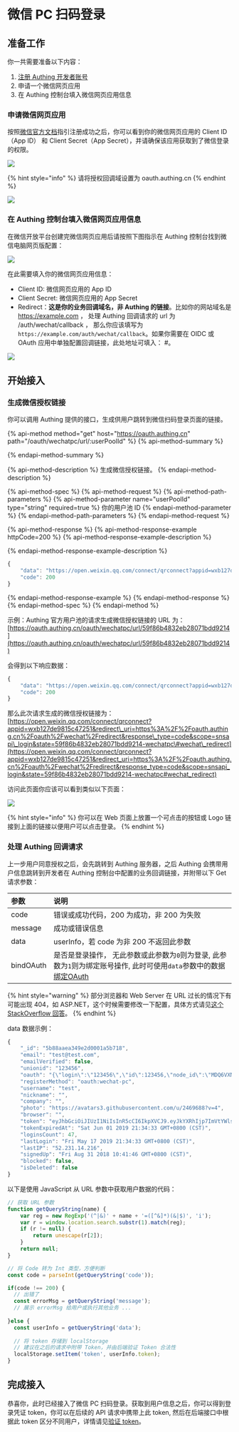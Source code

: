 # 微信 PC 扫码登录

## 准备工作 <a id="prepare"></a>

你一共需要准备以下内容：

1. [注册 Authing 开发者账号](../../quickstart/create-authing-account.md)
2. 申请一个微信网页应用
3. 在 Authing 控制台填入微信网页应用信息

### 申请微信网页应用

按照[微信官方文档](https://open.weixin.qq.com/cgi-bin/frame?t=home/web_tmpl&lang=zh_CN)指引注册成功之后，你可以看到你的微信网页应用的 Client ID（App ID） 和 Client Secret（App Secret），并请确保该应用获取到了微信登录的权限。

![](../../.gitbook/assets/image%20%28183%29.png)

{% hint style="info" %}
请将授权回调域设置为 oauth.authing.cn
{% endhint %}

![](../../.gitbook/assets/image%20%2839%29.png)

### 在 Authing 控制台填入微信网页应用信息

在微信开放平台创建完微信网页应用后请按照下图指示在 Authing 控制台找到微信电脑网页版配置：

![](../../.gitbook/assets/wei-xin-pc.png)

在此需要填入你的微信网页应用信息：

* Client ID: 微信网页应用的 App ID
* Client Secret: 微信网页应用的 App Secret
* Redirect：**这是你的业务回调域名，非 Authing 的链接**。比如你的网站域名是 https://example.com ， 处理 Authing 回调请求的 url 为 /auth/wechat/callback ， 那么你应该填写为 `https://example.com/auth/wechat/callback`。如果你需要在 OIDC 或 OAuth 应用中单独配置回调链接，此处地址可填入： \#。

![](../../.gitbook/assets/image%20%28250%29.png)

## 开始接入

### 生成微信授权链接

你可以调用 Authing 提供的接口，生成供用户跳转到微信扫码登录页面的链接。

{% api-method method="get" host="https://oauth.authing.cn" path="/oauth/wechatpc/url/:userPoolId" %}
{% api-method-summary %}

{% endapi-method-summary %}

{% api-method-description %}
生成微信授权链接。
{% endapi-method-description %}

{% api-method-spec %}
{% api-method-request %}
{% api-method-path-parameters %}
{% api-method-parameter name="userPoolId" type="string" required=true %}
你的用户池 ID
{% endapi-method-parameter %}
{% endapi-method-path-parameters %}
{% endapi-method-request %}

{% api-method-response %}
{% api-method-response-example httpCode=200 %}
{% api-method-response-example-description %}

{% endapi-method-response-example-description %}

```javascript
{
    "data": "https://open.weixin.qq.com/connect/qrconnect?appid=wxb127de9815c47251&redirect_uri=https%3A%2F%2Foauth.authing.cn%2Foauth%2Fwechat%2Fredirect&response_type=code&scope=snsapi_login&state=59f86b4832eb28071bdd9214-wechatpc#wechat_redirect",
    "code": 200
}
```
{% endapi-method-response-example %}
{% endapi-method-response %}
{% endapi-method-spec %}
{% endapi-method %}

示例：Authing 官方用户池的请求生成微信授权链接的 URL 为：[https://oauth.authing.cn/oauth/wechatpc/url/59f86b4832eb28071bdd9214](https://oauth.authing.cn/oauth/wechatpc/url/59f86b4832eb28071bdd9214)

会得到以下响应数据：

```javascript
{
    "data": "https://open.weixin.qq.com/connect/qrconnect?appid=wxb127de9815c47251&redirect_uri=https%3A%2F%2Foauth.authing.cn%2Foauth%2Fwechat%2Fredirect&response_type=code&scope=snsapi_login&state=59f86b4832eb28071bdd9214-wechatpc#wechat_redirect",
    "code": 200
}
```

那么此次请求生成的微信授权链接为：[https://open.weixin.qq.com/connect/qrconnect?appid=wxb127de9815c47251&redirect\_uri=https%3A%2F%2Foauth.authing.cn%2Foauth%2Fwechat%2Fredirect&response\_type=code&scope=snsapi\_login&state=59f86b4832eb28071bdd9214-wechatpc\#wechat\_redirect](https://open.weixin.qq.com/connect/qrconnect?appid=wxb127de9815c47251&redirect_uri=https%3A%2F%2Foauth.authing.cn%2Foauth%2Fwechat%2Fredirect&response_type=code&scope=snsapi_login&state=59f86b4832eb28071bdd9214-wechatpc#wechat_redirect)

访问此页面你应该可以看到类似以下页面：

![](../../.gitbook/assets/image%20%28489%29.png)

{% hint style="info" %}
你可以在 Web 页面上放置一个可点击的按钮或 Logo 链接到上面的链接以便用户可以点击登录。
{% endhint %}

### 处理 Authing 回调请求

上一步用户同意授权之后，会先跳转到 Authing 服务器，之后 Authing 会携带用户信息跳转到开发者在 Authing 控制台中配置的业务回调链接，并附带以下 Get 请求参数：

| 参数 | 说明 |
| :--- | :--- |
| code | 错误或成功代码，200 为成功，非 200 为失败 |
| message | 成功或错误信息 |
| data | userInfo，若 code 为非 200 不返回此参数 |
| bindOAuth | 是否是登录操作， 无此参数或此参数为`0`则为登录, 此参数为`1`则为绑定账号操作, 此时可使用`data`参数中的数据[绑定OAuth](../../sdk/sdk-for-node/bind-social-login.md#bang-ding-she-hui-hua-zhang-hao) |

{% hint style="warning" %}
部分浏览器和 Web Server 在 URL 过长的情况下有可能出现 404，如 ASP.NET，这个时候需要修改一下配置，具体方式请见[这个 StackOverflow 回答](https://stackoverflow.com/questions/28681366/in-asp-net-mvc-would-a-querystring-too-long-result-in-404-file-not-found-error/28681600)。
{% endhint %}

data 数据示例：

```javascript
{
    "_id": "5b88aaea349e2d0001a5b718",
    "email": "test@test.com",
    "emailVerified": false,
    "unionid": "123456",
    "oauth": "{\"login\":\"123456\",\"id\":123456,\"node_id\":\"MDQ6VXNlcjI0Njk2ODg=\",\"avatar_url\":\"https://avatars3.githubusercontent.com/u/2469688?v=4\",\"gravatar_id\":\"\",\"url\":\"https://api.github.com/users/test\",\"html_url\":\"https://github.com/test\",\"followers_url\":\"https://api.github.com/users/test/followers\",\"following_url\":\"https://api.github.com/users/test/following{/other_user}\",\"gists_url\":\"https://api.github.com/users/test/gists{/gist_id}\",\"starred_url\":\"https://api.github.com/users/test/starred{/owner}{/repo}\",\"subscriptions_url\":\"https://api.github.com/users/test/subscriptions\",\"organizations_url\":\"https://api.github.com/users/test/orgs\",\"repos_url\":\"https://api.github.com/users/test/repos\",\"events_url\":\"https://api.github.com/users/test/events{/privacy}\",\"received_events_url\":\"https://api.github.com/users/test/received_events\",\"type\":\"User\",\"site_admin\":false,\"name\":\"test\",\"company\":\"test\",\"blog\":\"http://test.com\",\"location\":\"Beijing, China\",\"email\":\"test@test.com\",\"hireable\":null,\"bio\":\"Being NO.1\",\"public_repos\":91,\"public_gists\":0,\"followers\":109,\"following\":27,\"created_at\":\"2012-10-02T06:38:50Z\",\"updated_at\":\"2018-07-23T05:51:23Z\"}",
    "registerMethod": "oauth:wechat-pc",
    "username": "test",
    "nickname": "",
    "company": "",
    "photo": "https://avatars3.githubusercontent.com/u/2469688?v=4",
    "browser": "",
    "token": "eyJhbGciOiJIUzI1NiIsInR5cCI6IkpXVCJ9.eyJkYXRhIjp7ImVtYWlsIjoieGlleWFuZ0Bkb2RvcmEuY24iLCJ1bmlvbmlkIjoiMjQ2OTY4OCIsImlkIjoiNWI4OGFhZWEzNDllMmQwMDAxYTViNzE4IiwiY2xpZW50SWQiOiI1YTlmYTI2Y2Y4NjM1YTAwMDE4NTUyOGMifSwiaWF0IjoxNTU4MTAwMDczLCJleHAiOjE1NTkzOTYwNzN9.7R_-CGnbPBRjHFaVS0ERWMaGfR_24zYJiBTJvJ4XYxk",
    "tokenExpiredAt": "Sat Jun 01 2019 21:34:33 GMT+0800 (CST)",
    "loginsCount": 47,
    "lastLogin": "Fri May 17 2019 21:34:33 GMT+0800 (CST)",
    "lastIP": "52.231.14.216",
    "signedUp": "Fri Aug 31 2018 10:41:46 GMT+0800 (CST)",
    "blocked": false,
    "isDeleted": false
}
```

以下是使用 JavaScript 从 URL 参数中获取用户数据的代码：

```javascript
// 获取 URL 参数
function getQueryString(name) {
    var reg = new RegExp('(^|&)' + name + '=([^&]*)(&|$)', 'i');
    var r = window.location.search.substr(1).match(reg);
    if (r != null) {
        return unescape(r[2]);
    }
    return null;
}

// 将 Code 转为 Int 类型，方便判断
const code = parseInt(getQueryString('code'));

if(code !== 200) {
  // 出错了
  const errorMsg = getQueryString('message');
  // 展示 errorMsg 给用户或执行其他业务 ...
  
}else {
  const userInfo = getQueryString('data');
  
  // 将 token 存储到 localStorage 
  // 建议在之后的请求中附带 Token，并由后端验证 Token 合法性
  localStorage.setItem('token', userInfo.token);
}
```

## 完成接入

恭喜你，此时已经接入了微信 PC 扫码登录。获取到用户信息之后，你可以得到登录凭证 token，你可以在后续的 API 请求中携带上此 token, 然后在后端接口中根据此 token 区分不同用户，详情请见[验证 token](../../advanced/verify-jwt-token.md#yan-zheng-authing-qian-fa-de-token)。

